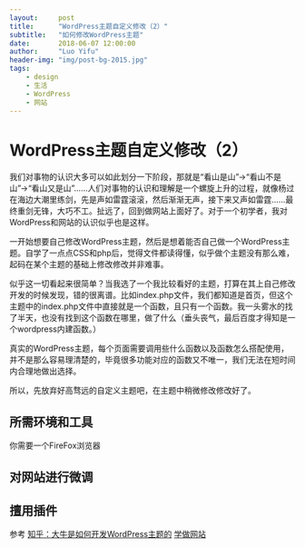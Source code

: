 ```yaml
---
layout:     post
title:      "WordPress主题自定义修改（2）"
subtitle:   "如何修改WordPress主题"
date:       2018-06-07 12:00:00
author:     "Luo Yifu"
header-img: "img/post-bg-2015.jpg"
tags:
    - design
    - 生活
    - WordPress
    - 网站
---
```


# WordPress主题自定义修改（2）

我们对事物的认识大多可以如此划分一下阶段，那就是“看山是山”->“看山不是山”->“看山又是山”……人们对事物的认识和理解是一个螺旋上升的过程，就像杨过在海边大潮里练剑，先是声如雷霆滚滚，然后渐渐无声，接下来又声如雷霆……最终重剑无锋，大巧不工。扯远了，回到做网站上面好了。对于一个初学者，我对WordPress和网站的认识似乎也是这样。

一开始想要自己修改WordPress主题，然后是想着能否自己做一个WordPress主题。自学了一点点CSS和php后，觉得文件都读得懂，似乎做个主题没有那么难，起码在某个主题的基础上修改修改并非难事。

似乎这一切看起来很简单？当我选了一个我比较看好的主题，打算在其上自己修改开发的时候发现，错的很离谱。比如index.php文件，我们都知道是首页，但这个主题中的index.php文件中直接就是一个函数，且只有一个函数。我一头雾水的找了半天，也没有找到这个函数在哪里，做了什么（垂头丧气，最后百度才得知是一个wordpress内建函数。）

真实的WordPress主题，每个页面需要调用些什么函数以及函数怎么搭配使用，并不是那么容易理清楚的，毕竟很多功能对应的函数又不唯一，我们无法在短时间内合理地做出选择。

所以，先放弃好高骛远的自定义主题吧，在主题中稍微修改修改好了。

## 所需环境和工具
你需要一个FireFox浏览器

## 对网站进行微调


## 擅用插件

参考
[知乎：大牛是如何开发WordPress主题的](https://www.zhihu.com/question/21804163)
[学做网站](http://www.xuewangzhan.net/wpmoban/8125.html)
